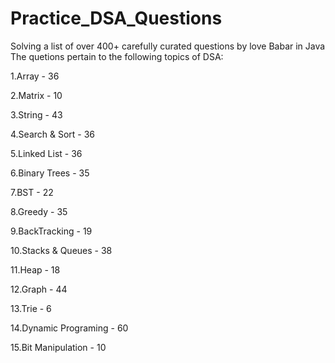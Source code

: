 # Practice_DSA_Questions

Solving a list of over 400+ carefully curated questions by love Babar in Java 
The quetions pertain to the following topics of DSA:

1.Array - 36

2.Matrix - 10

3.String - 43

4.Search & Sort - 36

5.Linked List - 36

6.Binary Trees - 35

7.BST - 22

8.Greedy - 35

9.BackTracking - 19

10.Stacks & Queues - 38

11.Heap - 18

12.Graph - 44

13.Trie - 6

14.Dynamic Programing - 60

15.Bit Manipulation - 10
